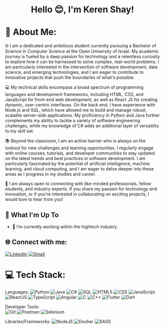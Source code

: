 <h1 align="center">Hello 😊, I'm Keren Shay!</h1>

# 💫 About Me:
  🌐 I am a dedicated and ambitious student currently pursuing a Bachelor of Science in Computer Science at the Open University of Israel. My academic journey is fueled by a deep passion for technology and a relentless curiosity to explore how it can be harnessed to solve complex, real-world problems. I am particularly interested in the intersection of software development, data science, and emerging technologies, and I am eager to contribute to innovative projects that push the boundaries of what's possible.

💻 My technical skills encompass a broad spectrum of programming languages and development frameworks, including HTML, CSS, and JavaScript for front-end web development, as well as React JS for creating dynamic, user-centric interfaces. On the back end, I have experience with Node.js and SQL, which have allowed me to build and manage robust, scalable server-side applications. My proficiency in Python and Java further complements my ability to tackle a variety of software engineering challenges, while my knowledge of C# adds an additional layer of versatility to my skill set.

📚 Beyond the classroom, I am an active learner who is always on the lookout for new challenges and learning opportunities. I regularly engage with online courses, tutorials, and developer communities to stay updated on the latest trends and best practices in software development. I am particularly fascinated by the potential of artificial intelligence, machine learning, and cloud computing, and I am eager to delve deeper into these areas as I progress in my studies and career.

🔗 I am always open to connecting with like-minded professionals, fellow students, and industry experts. If you share my passion for technology and innovation, or if you're interested in collaborating on exciting projects, I would love to hear from you!

## 🚀 What I'm Up To

- 🌱 I’m currently working within the hightech industry.

## 🌐 Connect with me:
[![LinkedIn](https://img.shields.io/badge/LinkedIn-%230077B5.svg?logo=linkedin&logoColor=white)](https://www.linkedin.com/in/kerenshay/)
[![Gmail](https://img.shields.io/badge/Gmail-D14836?style=for-the-badge&logo=gmail&logoColor=white)](mailto:shaikeren877@gmail.com)
# 💻 Tech Stack:
Languages: 
![Python](https://img.shields.io/badge/python-%233776AB.svg?style=for-the-badge&logo=python&logoColor=white) 
![Java](https://img.shields.io/badge/java-%23ED8B00.svg?style=for-the-badge&logo=openjdk&logoColor=white)
![C#](https://img.shields.io/badge/c%23-%23239120.svg?style=for-the-badge&logo=csharp&logoColor=white)
![SQL](https://img.shields.io/badge/sql-%2307405e.svg?style=for-the-badge&logo=postgresql&logoColor=white) 
![HTML5](https://img.shields.io/badge/html5-%23E34F26.svg?style=for-the-badge&logo=html5&logoColor=white) 
![CSS](https://img.shields.io/badge/css-%231572B6.svg?style=for-the-badge&logo=css3&logoColor=white) 
![JavaScript](https://img.shields.io/badge/javascript-%23323330.svg?style=for-the-badge&logo=javascript&logoColor=%23F7DF1E) 
![ReactJS](https://img.shields.io/badge/react-%2320232a.svg?style=for-the-badge&logo=react&logoColor=%2361DAFB) 
![TypeScript](https://img.shields.io/badge/typescript-%23007ACC.svg?style=for-the-badge&logo=typescript&logoColor=white)
![Angular](https://img.shields.io/badge/angular-%2320232a.svg?style=for-the-badge&logo=angular&logoColor=%2361DAFB) 
![C](https://img.shields.io/badge/C-00599C?style=for-the-badge&logo=c&logoColor=white) 
![C++](https://img.shields.io/badge/c++-%2300599C.svg?style=for-the-badge&logo=c%2B%2B&logoColor=white)
![Flutter](https://img.shields.io/badge/flutter-00599C?style=for-the-badge&logo=flutter&logoColor=white) 
![Dart](https://img.shields.io/badge/dart-00599C?style=for-the-badge&logo=dart&logoColor=white) 

Developer Tools:  
![Git](https://img.shields.io/badge/git-%23F05033.svg?style=for-the-badge&logo=git&logoColor=white)
![Postman](https://img.shields.io/badge/postman-%23F05033.svg?style=for-the-badge&logo=postman&logoColor=white)
![Selenium](https://img.shields.io/badge/selenium-%23F05033.svg?style=for-the-badge&logo=selenium&logoColor=white)

Libraries/Frameworks: 
![NodeJS](https://img.shields.io/badge/node.js-6DA55F?style=for-the-badge&logo=node.js&logoColor=white) 
![Docker](https://img.shields.io/badge/docker-%230db7ed.svg?style=for-the-badge&logo=docker&logoColor=white) 
![SASS](https://img.shields.io/badge/sass-%230db7ed.svg?style=for-the-badge&logo=sass&logoColor=white) 

